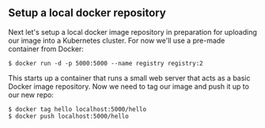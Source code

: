 
## Setup a local docker repository
Next let's setup a local docker image repository in preparation for uploading our image into a Kubernetes
cluster. For now we'll use a pre-made container from Docker:

```
$ docker run -d -p 5000:5000 --name registry registry:2
```

This starts up a container that runs a small web server that acts as a basic Docker image repository. Now we
need to tag our image and push it up to our new repo:

```
$ docker tag hello localhost:5000/hello
$ docker push localhost:5000/hello
```
